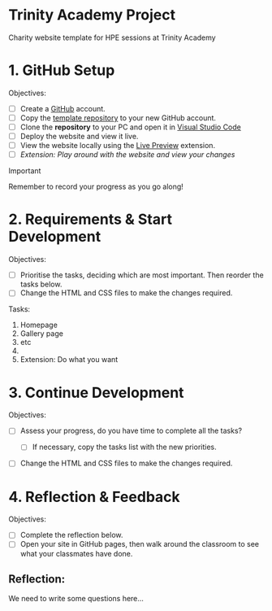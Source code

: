 # Trinity Academy Project

Charity website template for HPE sessions at Trinity Academy

# 1. GitHub Setup

Objectives:

- [ ] Create a [GitHub](https://github.com/) account.
- [ ] Copy the [template repository](https://github.com/ethanbrews/charity-site-template/) to your new GitHub account.
- [ ] Clone the **repository** to your PC and open it in [Visual Studio Code](https://code.visualstudio.com/)
- [ ] Deploy the website and view it live.
- [ ] View the website locally using the [Live Preview](https://marketplace.visualstudio.com/items?itemName=ms-vscode.live-server) extension.
- [ ] *Extension: Play around with the website and view your changes*

> [!IMPORTANT]  
> Remember to record your progress as you go along!


# 2. Requirements & Start Development

Objectives: 

- [ ] Prioritise the tasks, deciding which are most important. Then reorder the tasks below.
- [ ] Change the HTML and CSS files to make the changes required.

Tasks:

1. Homepage
2. Gallery page
3. etc
4. 
5. Extension: Do what you want


# 3. Continue Development

Objectives:

- [ ] Assess your progress, do you have time to complete all the tasks?
    - [ ] If necessary, copy the tasks list with the new priorities.
- [ ] Change the HTML and CSS files to make the changes required.


# 4. Reflection & Feedback

Objectives:

- [ ] Complete the reflection below.
- [ ] Open your site in GitHub pages, then walk around the classroom to see what your classmates have done.

## Reflection:
We need to write some questions here...
